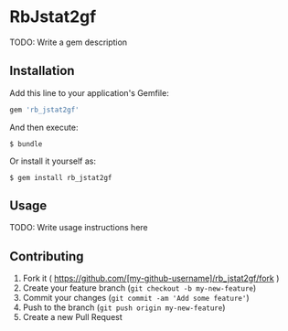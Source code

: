 # RbJstat2gf

TODO: Write a gem description

## Installation

Add this line to your application's Gemfile:

```ruby
gem 'rb_jstat2gf'
```

And then execute:

    $ bundle

Or install it yourself as:

    $ gem install rb_jstat2gf

## Usage

TODO: Write usage instructions here

## Contributing

1. Fork it ( https://github.com/[my-github-username]/rb_jstat2gf/fork )
2. Create your feature branch (`git checkout -b my-new-feature`)
3. Commit your changes (`git commit -am 'Add some feature'`)
4. Push to the branch (`git push origin my-new-feature`)
5. Create a new Pull Request
